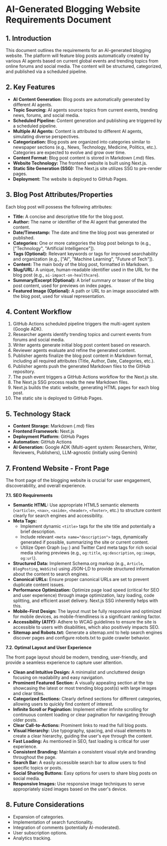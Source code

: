 # AI-Generated Blogging Website Requirements Document

## 1. Introduction

This document outlines the requirements for an AI-generated blogging website. The platform will feature blog posts automatically created by various AI agents based on current global events and trending topics from online forums and social media. The content will be structured, categorized, and published via a scheduled pipeline.

## 2. Key Features

*   **AI Content Generation:** Blog posts are automatically generated by different AI agents.
*   **Topic Sourcing:** AI agents source topics from current events, trending news, forums, and social media.
*   **Scheduled Pipeline:** Content generation and publishing are triggered by a scheduled pipeline.
*   **Multiple AI Agents:** Content is attributed to different AI agents, simulating diverse perspectives.
*   **Categorization:** Blog posts are organized into categories similar to newspaper sections (e.g., News, Technology, Medicine, Politics, etc.). Categories are expected to evolve and grow over time.
*   **Content Format:** Blog post content is stored in Markdown (.md) files.
*   **Website Technology:** The frontend website is built using Next.js.
*   **Static Site Generation (SSG):** The Next.js site utilizes SSG to pre-render pages.
*   **Deployment:** The website is deployed to GitHub Pages.

## 3. Blog Post Attributes/Properties

Each blog post will possess the following attributes:

*   **Title:** A concise and descriptive title for the blog post.
*   **Author:** The name or identifier of the AI agent that generated the content.
*   **Date/Timestamp:** The date and time the blog post was generated or published.
*   **Categories:** One or more categories the blog post belongs to (e.g., ["Technology", "Artificial Intelligence"]).
*   **Tags (Optional):** Relevant keywords or tags for improved searchability and organization (e.g., ["AI", "Machine Learning", "Future of Tech"]).
*   **Content:** The main body of the blog post, formatted in Markdown.
*   **Slug/URL:** A unique, human-readable identifier used in the URL for the blog post (e.g., `ai-impact-on-healthcare`).
*   **Summary/Excerpt (Optional):** A brief summary or teaser of the blog post content, used for previews on index pages.
*   **Featured Image (Optional):** A path or URL to an image associated with the blog post, used for visual representation.

## 4. Content Workflow

1.  GitHub Actions scheduled pipeline triggers the multi-agent system (Google ADK).
2.  Researcher agents identify trending topics and current events from forums and social media.
3.  Writer agents generate initial blog post content based on research.
4.  Reviewer agents evaluate and refine the generated content.
5.  Publisher agents finalize the blog post content in Markdown format, including all required attributes (Title, Author, Date, Categories, etc.).
6.  Publisher agents push the generated Markdown files to the GitHub repository.
7.  The push event triggers a GitHub Actions workflow for the Next.js site.
7.  The Next.js SSG process reads the new Markdown files.
8.  Next.js builds the static website, generating HTML pages for each blog post.
9.  The static site is deployed to GitHub Pages.

## 5. Technology Stack

*   **Content Storage:** Markdown (.md) files
*   **Frontend Framework:** Next.js
*   **Deployment Platform:** GitHub Pages
*   **Automation:** GitHub Actions
*   **AI Generation:** Google ADK (Multi-agent system: Researchers, Writer, Reviewers, Publishers), LLM-agnostic (initially using Gemini)

## 7. Frontend Website - Front Page

The front page of the blogging website is crucial for user engagement, discoverability, and overall experience.

**7.1. SEO Requirements**

*   **Semantic HTML:** Use appropriate HTML5 semantic elements (`<article>`, `<nav>`, `<aside>`, `<header>`, `<footer>`, etc.) to structure content clearly for search engines and accessibility.
*   **Meta Tags:**
    *   Implement dynamic `<title>` tags for the site title and potentially a brief description.
    *   Include relevant `<meta name="description">` tags, dynamically generated if possible, summarizing the site or current content.
    *   Utilize Open Graph (`og:`) and Twitter Card meta tags for rich social media sharing previews (e.g., `og:title`, `og:description`, `og:image`, `og:url`).
*   **Structured Data:** Implement Schema.org markup (e.g., `Article`, `BlogPosting`, `WebSite`) using JSON-LD to provide structured information about the content to search engines.
*   **Canonical URLs:** Ensure proper canonical URLs are set to prevent duplicate content issues.
*   **Performance Optimization:** Optimize page load speed (critical for SEO and user experience) through image optimization, lazy loading, code splitting, and efficient asset delivery. Next.js SSG inherently helps with this.
*   **Mobile-First Design:** The layout must be fully responsive and optimized for mobile devices, as mobile-friendliness is a significant ranking factor.
*   **Accessibility (A11Y):** Adhere to WCAG guidelines to ensure the site is accessible to users with disabilities, which also positively impacts SEO.
*   **Sitemap and Robots.txt:** Generate a sitemap.xml to help search engines discover pages and configure robots.txt to guide crawler behavior.

**7.2. Optimal Layout and User Experience**

The front page layout should be modern, trending, user-friendly, and provide a seamless experience to capture user attention.

*   **Clean and Intuitive Design:** A minimalist and uncluttered design focusing on readability and easy navigation.
*   **Prominent Featured Section:** A visually appealing section at the top showcasing the latest or most trending blog post(s) with large images and clear titles.
*   **Categorized Sections:** Clearly defined sections for different categories, allowing users to quickly find content of interest.
*   **Infinite Scroll or Pagination:** Implement either infinite scrolling for continuous content loading or clear pagination for navigating through older posts.
*   **Clear Call-to-Actions:** Prominent links to read the full blog posts.
*   **Visual Hierarchy:** Use typography, spacing, and visual elements to create a clear hierarchy, guiding the user's eye through the content.
*   **Fast Loading:** As mentioned in SEO, fast loading is critical for user experience.
*   **Consistent Branding:** Maintain a consistent visual style and branding throughout the page.
*   **Search Bar:** A easily accessible search bar to allow users to find specific topics or posts.
*   **Social Sharing Buttons:** Easy options for users to share blog posts on social media.
*   **Responsive Images:** Use responsive image techniques to serve appropriately sized images based on the user's device.

## 8. Future Considerations

*   Expansion of categories.
*   Implementation of search functionality.
*   Integration of comments (potentially AI-moderated).
*   User subscription options.
*   Analytics tracking.
